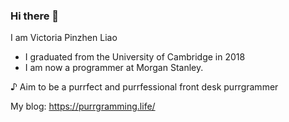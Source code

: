 ### Hi there 👋

 
I am Victoria Pinzhen Liao

- I graduated from the University of Cambridge in 2018
- I am now a programmer at Morgan Stanley. 

♪ Aim to be a purrfect and purrfessional front desk purrgrammer

My blog: https://purrgramming.life/
